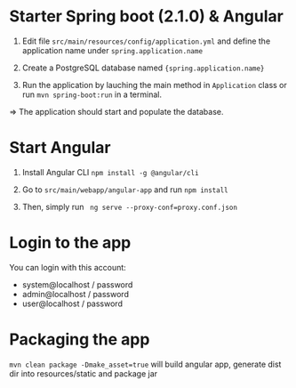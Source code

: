 # Starter Spring boot (2.1.0) & Angular

1. Edit file `src/main/resources/config/application.yml` and define the application name under `spring.application.name`
2. Create a PostgreSQL database named `{spring.application.name}`

3. Run the application by lauching the main method in `Application` class or run `mvn spring-boot:run` in a terminal.

=> The application should start and populate the database.

# Start Angular

1. Install Angular CLI `npm install -g @angular/cli`

2. Go to `src/main/webapp/angular-app` and run `npm install`

3. Then, simply run ` ng serve --proxy-conf=proxy.conf.json`

# Login to the app
You can login with this account:
 * system@localhost / password
 * admin@localhost / password
 * user@localhost / password
 

# Packaging the app
`mvn clean package -Dmake_asset=true` will build angular app, generate dist dir into resources/static and package jar


